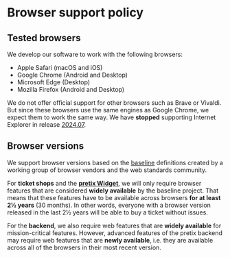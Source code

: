 # Browser support policy

## Tested browsers

We develop our software to work with the following browsers:

- Apple Safari (macOS and iOS)
- Google Chrome (Android and Desktop)
- Microsoft Edge (Desktop)
- Mozilla Firefox (Android and Desktop)

We do not offer official support for other browsers such as Brave or Vivaldi. 
But since these browsers use the same engines as Google Chrome, we expect them to work the same way. 
We have **stopped** supporting Internet Explorer in release [2024.07](https://pretix.eu/about/de/blog/20240726-release-2024-7/). 

## Browser versions

We support browser versions based on the [baseline](https://web-platform-dx.github.io/web-features/) definitions created by a working group of browser vendors and the web standards community.

For **ticket shops** and the [**pretix Widget**](../../guides/widget.md), we will only require browser features that are considered **widely available** by the baseline project. 
That means that these features have to be available across browsers **for at least 2½ years** (30 months).
In other words, everyone with a browser version released in the last 2½ years will be able to buy a ticket without issues.

For the **backend**, we also require web features that are **widely available** for mission-critical features.
However, advanced features of the pretix backend may require web features that are **newly available**, i.e. they are available across all of the browsers in their most recent version.
